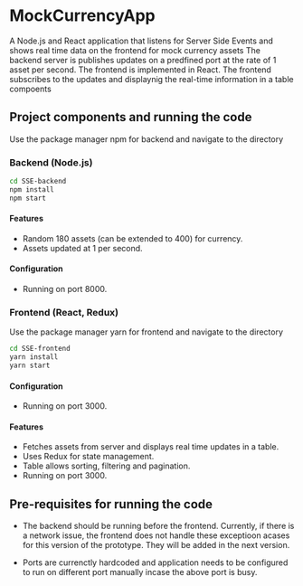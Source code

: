 # MockCurrencyApp
A Node.js and React application that listens for Server Side Events and shows real time data on the frontend for mock currency assets
The backend server is publishes updates on a predfined port at the rate of 1 asset per second. The frontend is implemented in React.
The frontend subscribes to the updates and displaynig the real-time information in a table compoents

## Project components and running the code
Use the package manager npm for backend and navigate to the directory


### Backend (Node.js)
```bash
cd SSE-backend
npm install
npm start
```
#### Features
- Random 180 assets (can be extended to 400) for currency.
- Assets updated at 1 per second.


#### Configuration
- Running on port 8000.

### Frontend (React, Redux)
Use the package manager yarn for frontend and navigate to the directory

```bash
cd SSE-frontend
yarn install
yarn start
```
#### Configuration
- Running on port 3000.

#### Features
- Fetches assets from server and displays real time updates in a table.
- Uses Redux for state management.
- Table allows sorting, filtering and pagination.
- Running on port 3000.



## Pre-requisites for running the code

- The backend should be running before the frontend. Currently, if there is a network issue, the frontend does not handle these exceptioon acases for this version of the prototype. They will be added in the next version.

- Ports are currenctly hardcoded and application needs to be configured to run on different port manually incase the above port is busy.
